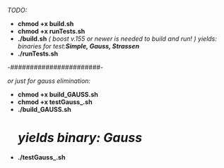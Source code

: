  _TODO:_
- **chmod +x build.sh**
- **chmod +x runTests.sh**
- **./build.sh**
 _( boost v.155 or newer is needed to build and run! )_
 _yields: binaries for test:**Simple, Gauss, Strassen**_
- **./runTests.sh**

-#######################-

_or just for gauss elimination:_
- **chmod +x build_GAUSS.sh**
- **chmod +x testGauss_.sh**
- **./build_GAUSS.sh**
  # _yields binary: **Gauss**_
- **./testGauss_.sh**
